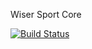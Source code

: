 Wiser Sport Core

[![Build Status](https://travis-ci.org/jenglamlow/wisersport.svg?branch=master)](https://travis-ci.org/jenglamlow/wisersport)